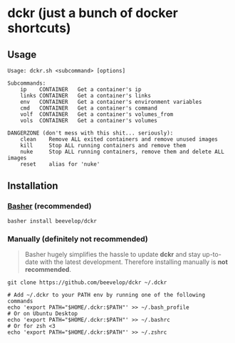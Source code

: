 # dckr (just a bunch of docker shortcuts)

## Usage

```
Usage: dckr.sh <subcommand> [options]

Subcommands:
    ip    CONTAINER   Get a container's ip
    links CONTAINER   Get a container's links
    env   CONTAINER   Get a container's environment variables
    cmd   CONTAINER   Get a container's command
    volf  CONTAINER   Get a container's volumes_from
    vols  CONTAINER   Get a container's volumes

DANGERZONE (don't mess with this shit... seriously):
    clean    Remove ALL exited containers and remove unused images
    kill     Stop ALL running containers and remove them
    nuke     Stop ALL running containers, remove them and delete ALL images
    reset    alias for 'nuke'
```

## Installation

### [Basher](https://github.com/basherpm/basher) (recommended)
```
basher install beevelop/dckr
```

### Manually (definitely not recommended)
> Basher hugely simplifies the hassle to update **dckr** and stay up-to-date with the latest development. Therefore installing manually is **not recommended**. 

```
git clone https://github.com/beevelop/dckr ~/.dckr

# Add ~/.dckr to your PATH env by running one of the following commands
echo 'export PATH="$HOME/.dckr:$PATH"' >> ~/.bash_profile
# Or on Ubuntu Desktop
echo 'export PATH="$HOME/.dckr:$PATH"' >> ~/.bashrc
# Or for zsh <3
echo 'export PATH="$HOME/.dckr:$PATH"' >> ~/.zshrc
```
